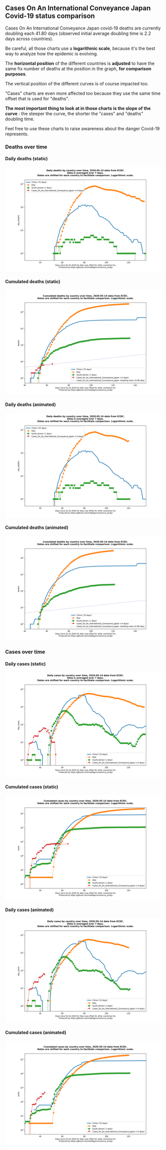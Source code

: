 ## Cases On An International Conveyance Japan Covid-19 status comparison 

Cases On An International Conveyance Japan covid-19 deaths are currently doubling each 41.80 days (observed initial average doubling time is 2.2 days across countries).



Be careful, all those charts use a **logarithmic scale**, because it's the best way to analyze how the epidemic is evolving.
 
The **horizontal position** of the different countries is **adjusted** to have the same fix number of deaths at the position in the graph, **for comparison purposes**.

The vertical position of the different curves is of course impacted too.

"Cases" charts are even more affected too because they use the same time offset that is used for "deaths".

**The most important thing to look at in those charts is the slope of the curve** : the steeper the curve, the shorter the "cases" and "deaths" doubling time.

Feel free to use these charts to raise awareness about the danger Covid-19 represents. 


 
### Deaths over time
 
#### Daily deaths (static)
![Cases On An International Conveyance Japan covid-19 daily deaths static chart](https://raw.githubusercontent.com/madlag/coronavirus_study/master/notebooks/graphs/2020-05-14/countries/Cases_On_An_International_Conveyance_Japan/2020-05-14_Cases_On_An_International_Conveyance_Japan_day_deaths.png "Cases On An International Conveyance Japan covid-19 day_deaths static chart")   
 
#### Cumulated deaths (static)
![Cases On An International Conveyance Japan covid-19 cumulated deaths static chart](https://raw.githubusercontent.com/madlag/coronavirus_study/master/notebooks/graphs/2020-05-14/countries/Cases_On_An_International_Conveyance_Japan/2020-05-14_Cases_On_An_International_Conveyance_Japan_deaths.png "Cases On An International Conveyance Japan covid-19 deaths static chart")   
 
#### Daily deaths (animated)
![Cases On An International Conveyance Japan covid-19 daily deaths animated chart](https://raw.githubusercontent.com/madlag/coronavirus_study/master/notebooks/graphs/2020-05-14/countries/Cases_On_An_International_Conveyance_Japan/2020-05-14_Cases_On_An_International_Conveyance_Japan_day_deaths.gif "Cases On An International Conveyance Japan covid-19 day_deaths animated chart")   
 
#### Cumulated deaths (animated)
![Cases On An International Conveyance Japan covid-19 cumulated deaths animated chart](https://raw.githubusercontent.com/madlag/coronavirus_study/master/notebooks/graphs/2020-05-14/countries/Cases_On_An_International_Conveyance_Japan/2020-05-14_Cases_On_An_International_Conveyance_Japan_deaths.gif "Cases On An International Conveyance Japan covid-19 deaths animated chart")   

 
### Cases over time
 
#### Daily cases (static)
![Cases On An International Conveyance Japan covid-19 daily cases static chart](https://raw.githubusercontent.com/madlag/coronavirus_study/master/notebooks/graphs/2020-05-14/countries/Cases_On_An_International_Conveyance_Japan/2020-05-14_Cases_On_An_International_Conveyance_Japan_day_cases.png "Cases On An International Conveyance Japan covid-19 day_cases static chart")   
 
#### Cumulated cases (static)
![Cases On An International Conveyance Japan covid-19 cumulated cases static chart](https://raw.githubusercontent.com/madlag/coronavirus_study/master/notebooks/graphs/2020-05-14/countries/Cases_On_An_International_Conveyance_Japan/2020-05-14_Cases_On_An_International_Conveyance_Japan_cases.png "Cases On An International Conveyance Japan covid-19 cases static chart")   
 
#### Daily cases (animated)
![Cases On An International Conveyance Japan covid-19 daily cases animated chart](https://raw.githubusercontent.com/madlag/coronavirus_study/master/notebooks/graphs/2020-05-14/countries/Cases_On_An_International_Conveyance_Japan/2020-05-14_Cases_On_An_International_Conveyance_Japan_day_cases.gif "Cases On An International Conveyance Japan covid-19 day_cases animated chart")   
 
#### Cumulated cases (animated)
![Cases On An International Conveyance Japan covid-19 cumulated cases animated chart](https://raw.githubusercontent.com/madlag/coronavirus_study/master/notebooks/graphs/2020-05-14/countries/Cases_On_An_International_Conveyance_Japan/2020-05-14_Cases_On_An_International_Conveyance_Japan_cases.gif "Cases On An International Conveyance Japan covid-19 cases animated chart")   

